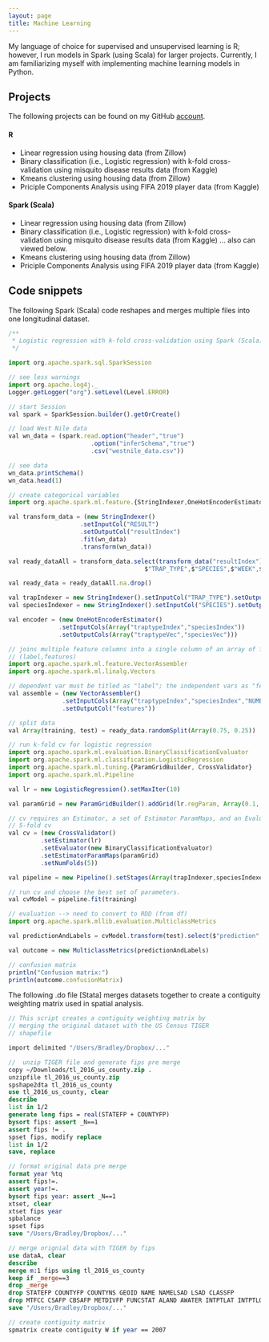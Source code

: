```yaml
---
layout: page
title: Machine Learning
---
```


My language of choice for supervised and unsupervised learning is R; however, I run models in Spark (using Scala) for larger projects. Currently, I am familiarizing myself with implementing machine learning models in Python.

## Projects

The following projects can be found on my GitHub [account](https://github.com/jbeustice/machineLearning).

#### R
* Linear regression using housing data (from Zillow)
* Binary classification (i.e., Logistic regression) with k-fold cross-validation using misquito disease results data (from Kaggle)
* Kmeans clustering using housing data (from Zillow)
* Priciple Components Analysis using FIFA 2019 player data (from Kaggle)

#### Spark (Scala)
* Linear regression using housing data (from Zillow)
* Binary classification (i.e., Logistic regression) with k-fold cross-validation using misquito disease results data (from Kaggle) ... also can viewed below.
* Kmeans clustering using housing data (from Zillow)
* Priciple Components Analysis using FIFA 2019 player data (from Kaggle)

## Code snippets

The following Spark (Scala) code reshapes and merges multiple files into one longitudinal dataset.
``` javascript
/**
 * Logistic regression with k-fold cross-validation using Spark (Scala)
 */

import org.apache.spark.sql.SparkSession

// see less warnings
import org.apache.log4j._
Logger.getLogger("org").setLevel(Level.ERROR)

// start Session
val spark = SparkSession.builder().getOrCreate()

// load West Nile data
val wn_data = (spark.read.option("header","true")
                       .option("inferSchema","true")
                       .csv("westnile_data.csv"))

// see data
wn_data.printSchema()
wn_data.head(1)

// create categorical variables
import org.apache.spark.ml.feature.{StringIndexer,OneHotEncoderEstimator}

val transform_data = (new StringIndexer()
                    .setInputCol("RESULT")
                    .setOutputCol("resultIndex")
                    .fit(wn_data)
                    .transform(wn_data))

val ready_dataAll = transform_data.select(transform_data("resultIndex").as("label"),
                                      $"TRAP_TYPE",$"SPECIES",$"WEEK",$"NUMBER OF MOSQUITOES")

val ready_data = ready_dataAll.na.drop()

val trapIndexer = new StringIndexer().setInputCol("TRAP_TYPE").setOutputCol("traptypeIndex")
val speciesIndexer = new StringIndexer().setInputCol("SPECIES").setOutputCol("speciesIndex")

val encoder = (new OneHotEncoderEstimator()
              .setInputCols(Array("traptypeIndex","speciesIndex"))
              .setOutputCols(Array("traptypeVec","speciesVec")))

// joins multiple feature columns into a single column of an array of feature values
// (label,features)
import org.apache.spark.ml.feature.VectorAssembler
import org.apache.spark.ml.linalg.Vectors

// dependent var must be titled as "label"; the independent vars as "features"
val assemble = (new VectorAssembler()
               .setInputCols(Array("traptypeIndex","speciesIndex","NUMBER OF MOSQUITOES"))
               .setOutputCol("features"))

// split data
val Array(training, test) = ready_data.randomSplit(Array(0.75, 0.25))

// run k-fold cv for logistic regression
import org.apache.spark.ml.evaluation.BinaryClassificationEvaluator
import org.apache.spark.ml.classification.LogisticRegression
import org.apache.spark.ml.tuning.{ParamGridBuilder, CrossValidator}
import org.apache.spark.ml.Pipeline

val lr = new LogisticRegression().setMaxIter(10)

val paramGrid = new ParamGridBuilder().addGrid(lr.regParam, Array(0.1, 0.01)).build()

// cv requires an Estimator, a set of Estimator ParamMaps, and an Evaluator
// 5-fold cv
val cv = (new CrossValidator()
         .setEstimator(lr)
         .setEvaluator(new BinaryClassificationEvaluator)
         .setEstimatorParamMaps(paramGrid)
         .setNumFolds(5))

val pipeline = new Pipeline().setStages(Array(trapIndexer,speciesIndexer,encoder,assemble,cv))

// run cv and choose the best set of parameters.
val cvModel = pipeline.fit(training)

// evaluation --> need to convert to RDD (from df)
import org.apache.spark.mllib.evaluation.MulticlassMetrics

val predictionAndLabels = cvModel.transform(test).select($"prediction",$"label").as[(Double, Double)].rdd

val outcome = new MulticlassMetrics(predictionAndLabels)

// confusion matrix
println("Confusion matrix:")
println(outcome.confusionMatrix)
```

The following .do file [Stata] merges datasets together to create a contiguity weighting matrix used in spatial analysis.
``` stata
// This script creates a contiguity weighting matrix by
// merging the original dataset with the US Census TIGER
// shapefile

import delimited "/Users/Bradley/Dropbox/..."

//  unzip TIGER file and generate fips pre merge
copy ~/Downloads/tl_2016_us_county.zip .
unzipfile tl_2016_us_county.zip
spshape2dta tl_2016_us_county
use tl_2016_us_county, clear
describe
list in 1/2
generate long fips = real(STATEFP + COUNTYFP)
bysort fips: assert _N==1
assert fips != .
spset fips, modify replace
list in 1/2
save, replace

// format original data pre merge
format year %tq
assert fips!=.
assert year!=.
bysort fips year: assert _N==1
xtset, clear
xtset fips year
spbalance
spset fips
save "/Users/Bradley/Dropbox/..."

// merge orignial data with TIGER by fips
use dataA, clear
describe
merge m:1 fips using tl_2016_us_county
keep if _merge==3
drop _merge
drop STATEFP COUNTYFP COUNTYNS GEOID NAME NAMELSAD LSAD CLASSFP
drop MTFCC CSAFP CBSAFP METDIVFP FUNCSTAT ALAND AWATER INTPTLAT INTPTLON
save "/Users/Bradley/Dropbox/..."

// create contiguity matrix
spmatrix create contiguity W if year == 2007
```
